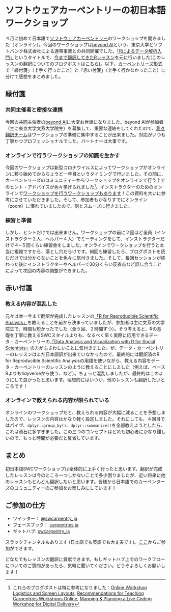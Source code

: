 # ソフトウェアカーペントリーの初日本語ワークショップ

４月に初めて日本語で[ソフトウェアカーペントリー](https://software-carpentry.org/)のワークショップを開きました（オンライン）。今回のワークショップは[beyond AI](https://beyondai.jp/)という、東京大学とソフトバンク株式会社による連帯事業との共同開催でした。[「Rによるデータ解析入門」](https://swcarpentry-ja.github.io/2021-04-02-todai-online-ja/)というタイトルで、[今まで翻訳してきたRレッスン](https://swcarpentry-ja.github.io/r-novice-gapminder/ja/)を元に行いました(このレッスンの翻訳についてのブログポストは[こちら](https://carpentries.org/blog/2021/02/complete-R-lesson-japanese/))。以下、[カーペントリーズ形式](https://datacarpentry.org/blog/2017/06/minute-cards)で「緑付箋」（上手く行ったこと）と「赤い付箋」（上手く行かなかったこと）に分けて感想をまとめました。

## 緑付箋

### 共同主催者と密接な連携

今回の共同主催者の[beyond AI](https://beyondai.jp/)に大変お世話になりました。beyond AIが参加者（主に東京大学文系大学院生）を募集して、重要な連絡をしてくれたので、[我々翻訳チーム](https://swcarpentry-ja.github.io/)はワークショップの準備に集中することが出来ました。対応がいつも丁寧かつプロフェッショナルでした。パートナーは大事です。　

### オンラインで行うワークショップの知識を生かす

今回のワークショップは新型コロナウイルスによってワークショップがオンラインに移り始めてからちょうど一年目というタイミングで行いました。その間に、カーペントリーズのコミュニティーからワークショップをオンラインで行う上でのヒント・アドバイスが色々挙げられました[^links]。インストラクターのためのオンラインで[ワークショップを行うワークショップもあります](https://carpentries.github.io/instructor-training-bonus-modules/01-online-workshops-module-1/index.html)！この資料を大いに参考にさせていただきました。そして、参加者もかなりすでにオンライン（zoom）に慣れていましたので、割とスムーズに行きました。

### 練習と準備

しかし、ヒントだけでは出来ません。ワークショップの前に２回ほど全員（インストラクター２人、ヘルパー４人）でミーティングをして、インストラクターだけで４−５回くらい練習会をしました。オンラインでワークショップを行うと本当に複雑ですから、落とし穴だらけです。何回も練習したら、ブログポストを読むだけでは分からないことを色々に気付きました。そして、毎回セッションが終わった後にインストラクターやヘルパーで30分くらい反省点など話し合うことによって次回の内容の調整ができました。

## 赤い付箋

### 教える内容が混乱した

元々は唯一今まで翻訳が完成したレッスンの[「R for Reproducible Scientific Analysis」](https://swcarpentry-ja.github.io/r-novice-gapminder/ja/)を教えることを前から決まっていましたが、参加者は主に文系の大学院生で、時間も短かったでした（全５回、２時間ずつ）。そう考えると、Rの基礎を丁寧に教えるSWCスタイルよりも、なるべく早く実際に応用できるデータ・カーペントリーの[「Data Analysis and Visualization with R for Social Scientists」](https://datacarpentry.org/r-socialsci/)の方がふさわしいことに気付きました。が、データ・カーペントリーのレッスンはまだ日本語訳が出来ていなかったので、最終的には翻訳済のR for Reproducible Scientific Analysisの用語を使いながら、教える内容をデータ・カーペントリーのレッスンのように教えることにしました（例えば、ベースRよりもtidyverseから使う、など）。ちょっと混乱しましたが、最終的はこのようにして良かったと思います。理想的にはいつか、他のレッスンも翻訳したいところです！

### オンラインで教えられる内容が限られている

オンラインのワークショップだと、教えられる内容が大幅に減ることを予想しましたので、レッスンの内容はかなり軽く設定しました。それにしても、４回目ではパイプ、`dplyr::group_by()`、`dplyr::summarize()`を全部教えようとしたら、これは流石に多すぎました。この三つのコンセプトはどれも初心者にかなり難しいので、もっと時間が必要だと反省しています。

## まとめ

初日本語SWCワークショップは全体的に上手く行ったと思います。翻訳が完成したレッスンは今のところ一つしかないことで多少困りましたが、近い将来に他のレッスンもどんどん翻訳したいと思います。皆様から日本語でのカーペンターズのコミュニティーのご参加をお楽しみにしています！

## ご参加の仕方

- ツイッター： [@swcarpentry_ja](https://twitter.com/swcarpentry_ja)
- フェースブック： [carpentries.ja](https://www.facebook.com/carpentries.ja)
- ギットハブ: [swcarpentry_ja](https://github.com/swcarpentry-ja)
 
スラックチャンネルもあります (日本語でも英語でも大丈夫です)。[ここ](https://carpentries-ja.herokuapp.com/)からご参加ができます。

どなたでもレッスンの翻訳に貢献できます。もしギットハブ上でのワークフローについてのご質問があったら、気軽に聞いてください。どうぞよろしくお願いします！

[^links]: これらのブログポストは特に参考になりました：[Online Workshop Logistics and Screen Layouts](https://carpentries.org/blog/2020/06/online-workshop-logistics-and_screen-layouts/), [Recommendations for Teaching Carpentries Workshops Online](https://carpentries.org/online-workshop-recommendations/), [Mapping & Planning a Live Coding Workshop for Digital Delivery](https://carpentries.org/blog/2020/04/plan-map-live-coding-workshop/#my-personal-teaching-setup)
